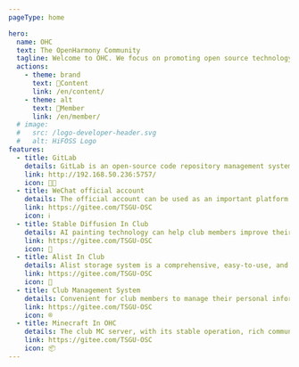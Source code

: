 ```yaml
---
pageType: home

hero:
  name: OHC
  text: The OpenHarmony Community
  tagline: Welcome to OHC. We focus on promoting open source technology, providing a platform for communication, cooperation, training, and support, encouraging members to share code and experience, and jointly promoting the development of open source technology.
  actions:
    - theme: brand
      text: 📖Content
      link: /en/content/
    - theme: alt
      text: 👤Member
      link: /en/member/
  # image:
  #   src: /logo-developer-header.svg
  #   alt: HiFOSS Logo
features:
  - title: GitLab
    details: GitLab is an open-source code repository management system that communities can use to manage and maintain their code resources. Through GitLab, community members can easily share code, collaborate on development, and track and manage code changes through version control functionality.
    link: http://192.168.50.236:5757/
    icon: 🧑‍💻
  - title: WeChat official account
    details: The official account can be used as an important platform for community publicity and promotion. Through the official account, the club can release club information, activity information, work display and other content, attracting more people's attention and participation.
    link: https://gitee.com/TSGU-OSC
    icon: ℹ️
  - title: Stable Diffusion In Club
    details: AI painting technology can help club members improve their artistic creation level and efficiency. By utilizing AI painting software, club members can easily generate images of various styles and gain new creative inspiration.
    link: https://gitee.com/TSGU-OSC
    icon: 🎨
  - title: Alist In Club
    details: Alist storage system is a comprehensive, easy-to-use, and easily expandable file list program that can easily manage and access files in various storage services. The club uses it to store relevant learning materials, which can achieve resource sharing.
    link: https://gitee.com/TSGU-OSC
    icon: 💾
  - title: Club Management System
    details: Convenient for club members to manage their personal information here, and also manage club announcements. Improved the cohesion of the club and facilitated the communication of club members.
    link: https://gitee.com/TSGU-OSC
    icon: ®
  - title: Minecraft In OHC
    details: The club MC server, with its stable operation, rich community activities, friendly community atmosphere, organized team gameplay, customized gaming experience, and good security, provides players with a higher quality and fun Minecraft gaming environment. Club members can also relax during their busy studies.
    link: https://gitee.com/TSGU-OSC
    icon: 📦️
---
```


